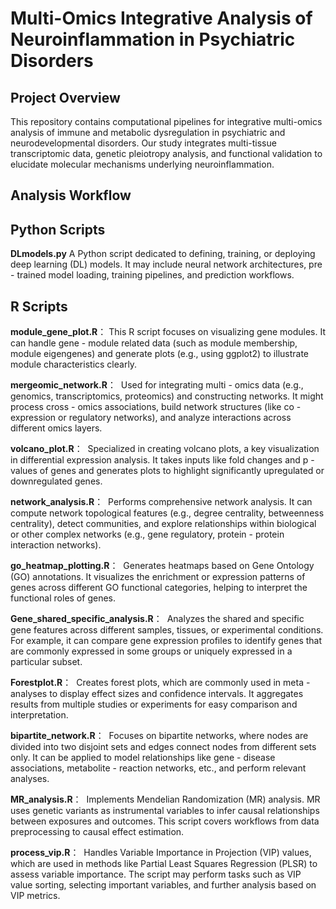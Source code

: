 # Multi-Omics Integrative Analysis of Neuroinflammation in Psychiatric Disorders

## Project Overview
This repository contains computational pipelines for integrative multi-omics analysis of immune and metabolic dysregulation in psychiatric and neurodevelopmental disorders. Our study integrates multi-tissue transcriptomic data, genetic pleiotropy analysis, and functional validation to elucidate molecular mechanisms underlying neuroinflammation.

## Analysis Workflow
## Python Scripts

​**DLmodels.py**​
A Python script dedicated to defining, training, or deploying deep learning (DL) models. It may include neural network architectures, pre - trained model loading, training pipelines, and prediction workflows.

## R Scripts

​**module_gene_plot.R**：​ 
This R script focuses on visualizing gene modules. It can handle gene - module related data (such as module membership, module eigengenes) and generate plots (e.g., using ggplot2) to illustrate module characteristics clearly.

​**mergeomic_network.R**： ​
Used for integrating multi - omics data (e.g., genomics, transcriptomics, proteomics) and constructing networks. It might process cross - omics associations, build network structures (like co - expression or regulatory networks), and analyze interactions across different omics layers.

​**volcano_plot.R**： ​
Specialized in creating volcano plots, a key visualization in differential expression analysis. It takes inputs like fold changes and p - values of genes and generates plots to highlight significantly upregulated or downregulated genes.

​**network_analysis.R**： ​
Performs comprehensive network analysis. It can compute network topological features (e.g., degree centrality, betweenness centrality), detect communities, and explore relationships within biological or other complex networks (e.g., gene regulatory, protein - protein interaction networks).

​**go_heatmap_plotting.R**： ​
Generates heatmaps based on Gene Ontology (GO) annotations. It visualizes the enrichment or expression patterns of genes across different GO functional categories, helping to interpret the functional roles of genes.

​**Gene_shared_specific_analysis.R**： ​
Analyzes the shared and specific gene features across different samples, tissues, or experimental conditions. For example, it can compare gene expression profiles to identify genes that are commonly expressed in some groups or uniquely expressed in a particular subset.

​**Forestplot.R**： ​
Creates forest plots, which are commonly used in meta - analyses to display effect sizes and confidence intervals. It aggregates results from multiple studies or experiments for easy comparison and interpretation.

​**bipartite_network.R**： ​
Focuses on bipartite networks, where nodes are divided into two disjoint sets and edges connect nodes from different sets only. It can be applied to model relationships like gene - disease associations, metabolite - reaction networks, etc., and perform relevant analyses.

​**MR_analysis.R**： ​
Implements Mendelian Randomization (MR) analysis. MR uses genetic variants as instrumental variables to infer causal relationships between exposures and outcomes. This script covers workflows from data preprocessing to causal effect estimation.

​**process_vip.R**： ​
Handles Variable Importance in Projection (VIP) values, which are used in methods like Partial Least Squares Regression (PLSR) to assess variable importance. The script may perform tasks such as VIP value sorting, selecting important variables, and further analysis based on VIP metrics.

